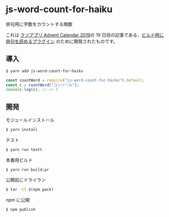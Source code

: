 # js-word-count-for-haiku

俳句用に字数をカウントする関数

これは [クソアプリ Advent Calendar 2019](https://qiita.com/advent-calendar/2019/kuso-app)の 19 日目の記事である、[ビルド時に俳句を読めるプラグイン](https://qiita.com/sadnessOjisan/98619eaaef1da8d6545a) のために開発されたものです。

## 導入

```zsh
$ yarn add js-word-count-for-haiku
```

```js
const countWord = require("js-word-count-for-haiku").default;
const c = countWord("コンソール");
console.log(c); // => 5
```

## 開発

モジュールインストール

```zsh
$ yarn install
```

テスト

```zsh
$ yarn run testt
```

本番用ビルド

```
$ yarn run build:pr
```

公開前にドライラン

```zsh
$ tar -tf $(npm pack)
```

npm に公開

```zsh
$ npm publish
```
